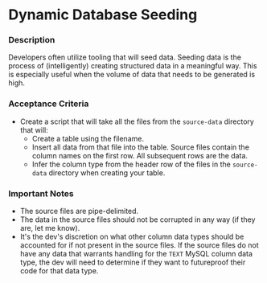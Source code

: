 # Dynamic Database Seeding

### Description

Developers often utilize tooling that will seed data. Seeding data is the process of (intelligently) creating structured data in a meaningful way. This is especially useful when the volume of data that needs to be generated is high.

### Acceptance Criteria
 - Create a script that will take all the files from the `source-data` directory that will:
   - Create a table using the filename.
   - Insert all data from that file into the table. Source files contain the column names on the first row. All subsequent rows are the data.
   - Infer the column type from the header row of the files in the `source-data` directory when creating your table.

### Important Notes
 - The source files are pipe-delimited.
 - The data in the source files should not be corrupted in any way (if they are, let me know).
 - It's the dev's discretion on what other column data types should be accounted for if not present in the source files. If the source files do not have any data that warrants handling for the `TEXT` MySQL column data type, the dev will need to determine if they want to futureproof their code for that data type.
